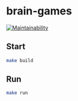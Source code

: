 # brain-games 

[![Maintainability](https://api.codeclimate.com/v1/badges/23c2d607128c6da083ec/maintainability)](https://codeclimate.com/github/Leepoch/java-project-61/maintainability)

## Start

```bash
make build
```

## Run

```bash
make run
```
